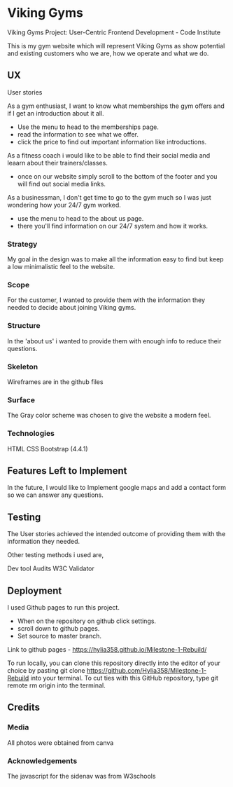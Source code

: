 # Viking Gyms
Viking Gyms Project: User-Centric Frontend Development - Code Institute

This is my gym website which will represent Viking Gyms as show potential and existing customers who we are, how we operate and what we do.

## UX
User stories

As a gym enthusiast, I want to know what memberships the gym offers and if I get an introduction about it all.

- Use the menu to head to the memberships page.
- read the information to see what we offer.
- click the price to find out important information like introductions.

As a fitness coach i would like to be able to find their social media and leaarn about their trainers/classes.

- once on our website simply scroll to the bottom of the footer and you will find out social media links.

As a businessman, I don't get time to go to the gym much so I was just wondering how your 24/7 gym worked.

- use the menu to head to the about us page.
- there you'll find information on our 24/7 system and how it works.

### Strategy
My goal in the design was to make all the information easy to find but keep a low minimalistic feel to the website.

###  Scope
For the customer, I wanted to provide them with the information they needed to decide about joining Viking gyms.

### Structure
In the 'about us' i wanted to provide them with enough info to reduce their questions.

### Skeleton

Wireframes are in the github files

### Surface
The Gray color scheme was chosen to give the website a modern feel.

### Technologies
HTML
CSS
Bootstrap (4.4.1)

## Features Left to Implement
In the future, I would like to Implement google maps and add a contact form so we can answer any questions.

## Testing
The User stories achieved the intended outcome of providing them with the information they needed.

Other testing methods i used are,

Dev tool Audits
W3C Validator


## Deployment
I used Github pages to run this project.

- When on the repository on github click settings.
- scroll down to github pages.
- Set source to master branch.

Link to github pages - https://hylia358.github.io/Milestone-1-Rebuild/

To run locally, you can clone this repository directly into the editor of your choice by pasting git clone https://github.com/Hylia358/Milestone-1-Rebuild into your terminal. To cut ties with this GitHub repository, type git remote rm origin into the terminal.

## Credits

### Media
All photos were obtained from canva

### Acknowledgements
The javascript for the sidenav was from W3schools